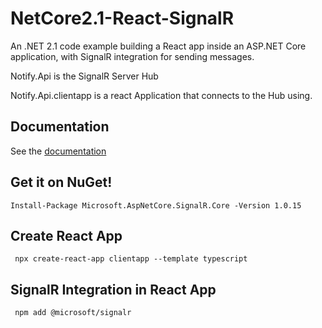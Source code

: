 # NetCore2.1-React-SignalR
An .NET 2.1 code example building a React app inside an ASP.NET Core application, with SignalR integration for sending messages.

Notify.Api is the SignalR Server Hub

Notify.Api.clientapp is a react Application that connects to the Hub using.

## Documentation
See the [documentation](https://docs.microsoft.com/aspnet/signalr/overview/getting-started/introduction-to-signalr)

## Get it on NuGet!

    Install-Package Microsoft.AspNetCore.SignalR.Core -Version 1.0.15
	
## Create React App 	
	
	 npx create-react-app clientapp --template typescript

## SignalR Integration in React App 	
	
	 npm add @microsoft/signalr